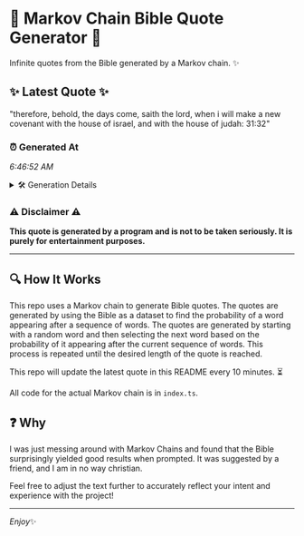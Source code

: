 # 📖 Markov Chain Bible Quote Generator 📖

Infinite quotes from the Bible generated by a Markov chain. ✨

## ✨ Latest Quote ✨
"therefore, behold, the days come, saith the lord, when i will make a new covenant with the house of israel, and with the house of judah: 31:32"

### ⏰ Generated At
*6:46:52 AM*

<details>
    <summary>🛠️ Generation Details</summary>
    <p>
        <strong>🌱 Seed:</strong> therefore,<br>
        <strong>🔄 Iterations:</strong> 26<br>
        <strong>📜 Context History:</strong><br>[ therefore, ]: behold,<br>[ therefore,, behold, ]: the<br>[ therefore,, behold,, the ]: days<br>[ therefore,, behold,, the, days ]: come,<br>[ therefore,, behold,, the, days, come, ]: saith<br>[ therefore,, behold,, the, days, come,, saith ]: the<br>[ behold,, the, days, come,, saith, the ]: lord,<br>[ the, days, come,, saith, the, lord, ]: when<br>[ days, come,, saith, the, lord,, when ]: i<br>[ come,, saith, the, lord,, when, i ]: will<br>[ saith, the, lord,, when, i, will ]: make<br>[ the, lord,, when, i, will, make ]: a<br>[ lord,, when, i, will, make, a ]: new<br>[ when, i, will, make, a, new ]: covenant<br>[ i, will, make, a, new, covenant ]: with<br>[ will, make, a, new, covenant, with ]: the<br>[ make, a, new, covenant, with, the ]: house<br>[ a, new, covenant, with, the, house ]: of<br>[ new, covenant, with, the, house, of ]: israel,<br>[ covenant, with, the, house, of, israel, ]: and<br>[ with, the, house, of, israel,, and ]: with<br>[ the, house, of, israel,, and, with ]: the<br>[ house, of, israel,, and, with, the ]: house<br>[ of, israel,, and, with, the, house ]: of<br>[ israel,, and, with, the, house, of ]: judah:<br>[ and, with, the, house, of, judah: ]: 31:32<br>
    </p>
</details>

### ⚠️ Disclaimer ⚠️
**This quote is generated by a program and is not to be taken seriously. It is purely for entertainment purposes.**

---

## 🔍 How It Works

This repo uses a Markov chain to generate Bible quotes. The quotes are generated by using the Bible as a dataset to find the probability of a word appearing after a sequence of words. The quotes are generated by starting with a random word and then selecting the next word based on the probability of it appearing after the current sequence of words. This process is repeated until the desired length of the quote is reached.

This repo will update the latest quote in this README every 10 minutes. ⏳

All code for the actual Markov chain is in `index.ts`.

## ❓ Why

I was just messing around with Markov Chains and found that the Bible surprisingly yielded good results when prompted. 
It was suggested by a friend, and I am in no way christian.

Feel free to adjust the text further to accurately reflect your intent and experience with the project!

---

*Enjoy*✨
